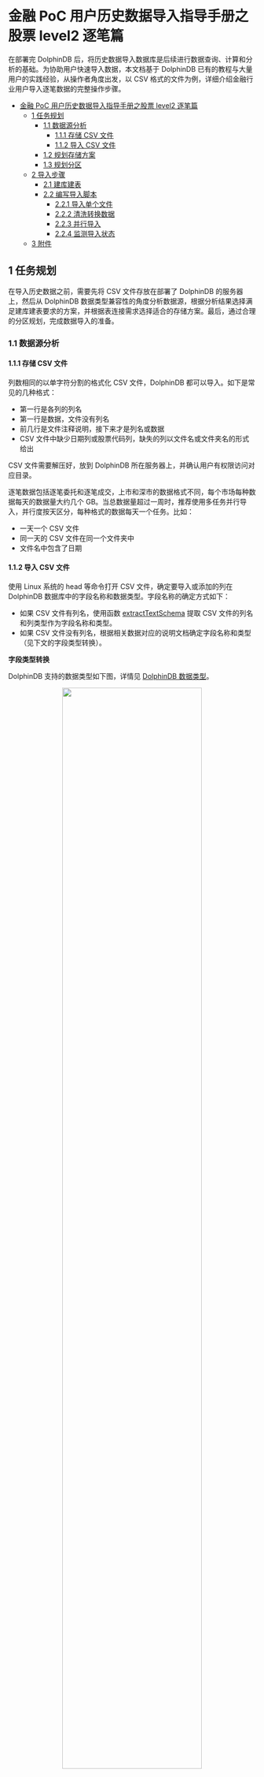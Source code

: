 # 金融 PoC 用户历史数据导入指导手册之股票 level2 逐笔篇

在部署完 DolphinDB 后，将历史数据导入数据库是后续进行数据查询、计算和分析的基础。为协助用户快速导入数据，本文档基于 DolphinDB 已有的教程与大量用户的实践经验，从操作者角度出发，以 CSV 格式的文件为例，详细介绍金融行业用户导入逐笔数据的完整操作步骤。

- [金融 PoC 用户历史数据导入指导手册之股票 level2 逐笔篇](#金融-poc-用户历史数据导入指导手册之股票-level2-逐笔篇)
  - [1 任务规划](#1-任务规划)
    - [1.1 数据源分析](#11-数据源分析)
      - [1.1.1 存储 CSV 文件](#111-存储-csv-文件)
      - [1.1.2 导入 CSV 文件](#112-导入-csv-文件)
    - [1.2 规划存储方案](#12-规划存储方案)
    - [1.3 规划分区](#13-规划分区)
  - [2 导入步骤](#2-导入步骤)
    - [2.1 建库建表](#21-建库建表)
    - [2.2 编写导入脚本](#22-编写导入脚本)
      - [2.2.1 导入单个文件](#221-导入单个文件)
      - [2.2.2 清洗转换数据](#222-清洗转换数据)
      - [2.2.3 并行导入](#223-并行导入)
      - [2.2.4 监测导入状态](#224-监测导入状态)
  - [3 附件](#3-附件)

## 1 任务规划

在导入历史数据之前，需要先将 CSV 文件存放在部署了 DolphinDB 的服务器上，然后从 DolphinDB 数据类型兼容性的角度分析数据源，根据分析结果选择满足建库建表要求的方案，并根据表连接需求选择适合的存储方案。最后，通过合理的分区规划，完成数据导入的准备。

### 1.1 数据源分析

#### 1.1.1 存储 CSV 文件

列数相同的以单字符分割的格式化 CSV 文件，DolphinDB 都可以导入。如下是常见的几种格式：

* 第一行是各列的列名
* 第一行是数据，文件没有列名
* 前几行是文件注释说明，接下来才是列名或数据
* CSV 文件中缺少日期列或股票代码列，缺失的列以文件名或文件夹名的形式给出

CSV 文件需要解压好，放到 DolphinDB 所在服务器上，并确认用户有权限访问对应目录。

逐笔数据包括逐笔委托和逐笔成交，上市和深市的数据格式不同，每个市场每种数据每天的数据量大约几个 GB。当总数据量超过一周时，推荐使用多任务并行导入，并行度按天区分，每种格式的数据每天一个任务。比如：

* 一天一个 CSV 文件
* 同一天的 CSV 文件在同一个文件夹中
* 文件名中包含了日期

#### 1.1.2 导入 CSV 文件

使用 Linux 系统的 head 等命令打开 CSV 文件，确定要导入或添加的列在 DolphinDB 数据库中的字段名称和数据类型。字段名称的确定方式如下：

* 如果 CSV 文件有列名，使用函数 [extractTextSchema](https://www.dolphindb.cn/cn/help/FunctionsandCommands/FunctionReferences/e/extractTextSchema.html) 提取 CSV 文件的列名和列类型作为字段名称和类型。
* 如果 CSV 文件没有列名，根据相关数据对应的说明文档确定字段名称和类型（见下文的字段类型转换）。

**字段类型转换**

DolphinDB 支持的数据类型如下图，详情见 [DolphinDB 数据类型](https://www.dolphindb.cn/cn/help/DataTypesandStructures/DataTypes/index.html)。

<div align=center><img src=images/LoadDataForPoc/dataType.png width=75%> </div>

在这些数据类型中，整型、浮点型与其他数据库相同，可直接根据数据精度选择。DolphinDB 比较有特色的是如下两种类型：

* 字符串：在 DolphinDB 中可以把字符串保存为 SYMBOL 类型数据。一个 SYMBOL 类型数据在 DolphinDB 系统内部存储为一个整数，数据排序、查询、比较时更有效率。因此，使用 SYMBOL 类型有可能提高系统性能，同时也可节省存储空间。SYMBOL 和 STRING 的使用原则是：**重复多的有限数量的字符串使用 SYMBOL，重复少的描述性字符串使用 STRING。** 比如，股票代码，交易类型标志等使用 SYMBOL，例如 \["IBM","C","MS"\] 等；备注、自定义信息等使用 STRING。在结构化的 level2 金融数据中，STRING 使用得较少。

* 时间日期：如上图所示，DolphinDB 支持丰富的时间日期类型。**凡是涉及时间日期的，推荐用户根据不同精度选择对应的 DolphinDB 时间日期类型。**

下图是通过 head 命令查看的上市委托数据的 CSV 文件。

<div align=center><img src=images/LoadDataForPoc/headEntrust.png width=50%> </div>

从上图可以看出，这个 CSV 文件的第一行是一些说明备注信息，在后续读取的时候需要跳过。这个文件没有列名，从第二行开始是数据，共 10 列。从左至右的字段名根据上市的说明文档定义为：SecurityID, TransactTime, valOrderNoue, Price, Balance, OrderBSFlag, OrdType, OrderIndex, ChannelNo, BizIndex。

其中 SecurityID, OrderBSFlag 和 OrdType 为重复较多的有限数量的字符串，使用 SYMBOL 类型；TransactTime 为从年到毫秒的日期，使用 TIMESTAMP 数据类型；其它的字段没有特殊之处，整数用 INT，浮点数用 DOUBLE。所以，从左至右存储字段的数据类型定义为：SYMBOL, TIMESTAMP, INT, DOUBLE, INT, SYMBOL, SYMBOL, INT, INT, INT。

其它格式的 CSV 文件，也按此方式确定好字段名称和数据类型。后续数据库中按这些定义好的类型存储数据。

按上述分析定义的表结构列数和 CSV 文件完全一致。如果有特殊需要，也可以增加或减少列。只要字段名称和数据类型按顺序一一对应即可。比如计划将上市和深市的数据统一存储，那么分别分析两市的 CSV 文件，确定共同保留的列，确定字段名称和字段类型。

DolphinDB 导入数据的步骤是先把 CSV 文件读入内存，再写入硬盘。由于不同 CSV 文件对相同字段保存方式不同，CSV 文件在导入内存时不一定能正确识别出数据类型。可能需要对如下字段进行转换：

* 股票代码列：对于 002415, 600001 等数字样式，会被识别为 INT 类型，需要转为 SYMBOL 类型。如果不同代码的数字位数不同，转换时，还要按 6 位对齐
* 时间日期列：对于 20220101093000000, 20220101, 93000000 和 epoch 格式等数字样式，会被识别为 LONG 类型，需要转为 DolphinDB 的 TIMESTAMP, DATE, TIME 等精度的日期时间类型
* 一些交易标志列：对于 C, B, S 等字母样式，会识别为 CHAR 类型，需要转为 SYMBOL 类型
* 需要最终存储为 SYMBOL 类型的，只要转为 STRING 类型即可。

总而言之，CSV 数据的一些列在导入内存后，可能和期望存储到数据库中的数据类型不一致，需要进行转换。具体的转换方式也比较简单，将在后面实操章节中详细介绍。

### 1.2 规划存储方案

分析完数据源后，需要规划如何在 DolphinDB 中基于 level2 逐笔数据建库建表。存储方案的设计原则是：**当没有表连接分析的需求时，推荐单库单表存储数据；当有表连接需求时，一库多表存储数据。**

* 沪深两市的逐笔委托和逐笔成交数据之间一般是有关联分析需求的，所以推荐一库多表。
* 上市和深市不需要合并时，建立两数据库，一个保存上市数据，另一个保存深市数据。每个数据库中分别建立两个数据表，一个数据表存储逐笔委托数据，另一个数据表存储逐笔成交数据。
* 若沪深两市的数据需要合并统一存储，则规划一个数据库，库内建两个数据表，一个数据表保存两市的逐笔委托，另一个保存两市的逐笔成交。

**DolphinDB 单表存储的数据量无上限，同一种类型的数据全部存储到一个数据表，不需要考虑分库分表。**

### 1.3 规划分区

**规划分区是建立数据库之前最重要的一环**，有以下几点作用：

* 分区使大型表更易于管理，提高查询速度
* 分区使系统可以充分利用资源，提高计算速度
* 增加了系统的可用性

分区原理及详细教程参见：[分区数据库设计和操作](https://gitee.com/dolphindb/Tutorials_CN/blob/master/database.md)。

对于 level2 逐笔数据的场景，推荐复合分区，先按日期做值分区，再按股票代码做 HASH 分区。

分区数量由数据大小决定，TSDB 引擎每个分区数据量为压缩前 400MB-1GB，OLAP 引擎每个分区数据量为压缩前 100MB-300MB。

分区是在数据库层面进行的，同一个数据库中的不同数据表，分区方式相同。当需要关联的两表存储到同一个数据库中时，以数据量大的表为基准，按上述原则进行分区。

## 2 导入步骤

完成分析和规划后，用户可按照本章步骤导入数据。先用单个文件进行调试，调试成功后，再使用多任务并行方式，对全量数据进行快速导入。

### 2.1 建库建表

本教程以上海证券交易所的逐笔委托数据为例来建库建表，点击 [Entrust](data/LoadDataForPoc/Entrust.tar.gz) 下载用例数据。文件解压后放到 loadForPoc/SH/Order/20210104 目录下。在 DolphinDB 中，可以使用 [create](https://www.dolphindb.cn/cn/help/SQLStatements/create.html) 语句建库建表。DolphinDB 建库时有 OLAP 和 TSDB 两种存储引擎可以选择，具体的选择原则可参考 [数据模型](https://www.dolphindb.cn/cn/help/DatabaseandDistributedComputing/Database/DataModel.html)。

本教程推荐选用 [TSDB](https://www.dolphindb.cn/cn/help/DatabaseandDistributedComputing/Database/DataModel.html) 引擎。上市每天逐笔委托数据大小在 3GB 左右，根据前面的分区规划，先按日期做值分区，再用股票代码做7个 HASH 分区。按日期值分区时，**VALUE 的初始值写两三天的初始值即可，实际分区值会根据数据的实际日期自动扩展**。

完整的建库代码如下：

```
if (existsDatabase("dfs://sh_entrust"))
{
	dropDatabase("dfs://sh_entrust")
}

create database "dfs://sh_entrust" partitioned by VALUE(2022.01.01..2022.01.03), HASH([SYMBOL, 10]), engine='TSDB'
```

建库完成后，开始建表。建表的关键是指定字段名称及类型，先用 head 命令在 Linux 系统下查看一下 CSV 文件的结构，如下图所示：

<div align=center><img src=images/LoadDataForPoc/csvType.jpg width=50%> </div>

可以看到，这个 CSV 文件有如下特点：

* 第一行是文件说明，后续各种读取都需要跳过这一行
* 从第二行开始是数据，没有列名，在建表时需要根据数据的说明文档定义字段名称和字段类型

建表时，OLAP 引擎和 TSDB 引擎都需要指定分区字段，例如：partitioned by TransactTime,SecurityID。TSDB 引擎还有一个分区内排序字段的参数要指定，例如：sortColumns = \[\`SecurityID,\`TransactTime\]。注意字段顺序不能调换。

完整建表语句如下：

```
create table "dfs://sh_entrust"."entrust"(
	SecurityID SYMBOL,
	TransactTime TIMESTAMP,
	valOrderNoue INT,
	Price DOUBLE,
	Balance INT,
	OrderBSFlag SYMBOL,
	OrdType SYMBOL,
	OrderIndex INT,
	ChannelNo INT,
	BizIndex INT)
partitioned by TransactTime,SecurityID,
sortColumns = [`SecurityID,`TransactTime]
```

确认数据表列数时，应当根据用户需求来指定。当 CSV 文件缺少或多余某些列时，用户可使用脚本在 CSV 文件基础上增加或减少列。

在列数和 CSV 文件不一样时，确认 HASH 分区的数量，需要先将各列数据类型占用的字节数据求和，得到一行数据的大小，然后乘以数据行数，得到一天的数据大小。最后，使用一天的数据大小除以每个分区的大小，得到 HASH 分区的数量。

通常逐笔数据是不需要去重的。如果由于特定的数据源等原因，有去重的需求，可在建表时指定 keepDuplicates 参数的值，包含以下选项：

* ALL: 保留所有数据
* LAST：仅保留最新数据
* FIRST：仅保留第一条数据

### 2.2 编写导入脚本

#### 2.2.1 导入单个文件

DolphinDB 导入数据的核心函数是 [loadTextEx](https://www.dolphindb.cn/cn/help/FunctionsandCommands/FunctionReferences/l/loadTextEx.html)，可用于 CSV 文件读取、数据清洗和入库一体化操作。导入数据核心代码如下：

```
db = database("dfs://sh_entrust")
def transType(mutable memTable)
{
	return memTable.replaceColumn!(`col0,string(memTable.col0)).replaceColumn!(`col1,datetimeParse(string(memTable.col1),"yyyyMMddHHmmssSSS")).replaceColumn!(`col5,string(memTable.col5)).replaceColumn!(`col6,string(memTable.col6))
}
filePath = "/home/ychan/data/loadForPoc/SH/Order/20210104/Entrust.csv"
loadTextEx(dbHandle = db, tableName = `entrust, partitionColumns = `col1`col0, filename = filePath, skipRows = 1,transform = transType)
```

导入完成后，查询部分数据，代码如下：

```
select top 10 * from loadTable("dfs://sh_entrust",`entrust)
```

如果数据导入成功，查询结果如下图所示

<div align=center><img src=images/LoadDataForPoc/selectResult.jpg width=70%> </div>

在单个文件导入过程中可能出现的问题及解决方案如下：

* 数据类型不匹配，常见的报错信息如：“某列需要 SYMBOL 类型，实际数据类型是 INT”，此类报错提示用户进行数据类型转换。详细的解决方式见 [2.2.2 章节](#222-清洗转换数据)。

* 如果系统中存在 nfs 存储介质，可能报 Bad file descriptor 的错误。这种情况要按照指定方式重新挂载一下 nfs 文件。nfs 文件需要用 v3 版本，并设置 local\_lock 参数为 all。具体的挂载命令为：

    ```
    mount -t nfs -o v3,local_lock=all [IP]:/hdd/hdd0/nfs /hdd/hdd0/DolphinDB-test/
    ```

* 执行没有任何报错，但是任务长时间执行不完，等待时间已经远超文件大小除以硬盘速度的时间，观测硬盘状态，也没有任何写入。这种情况是因为单个 CSV 文件太大了，缓存不够用，这个缓存是专门为数据入库设置的一块内存，有关缓存机制的详细介绍见：[CacheEngine 与数据库日志教程](https://gitee.com/dolphindb/Tutorials_CN/blob/master/redoLog_cacheEngine.md) 与 [DolphinDB TSDB 存储引擎介绍](https://gitee.com/dolphindb/Tutorials_CN/blob/master/tsdb_engine.md)。解决方法是：先把 OLAPCacheEngineSize 和 TSDBCacheEngineSize 两个参数的值修改为大于 CSV 文件的大小，再重启系统。

单文件完整的导入脚本下载链接为：[单文件导入](script/LoadDataForPoc/loadOneFile.dos)

#### 2.2.2 清洗转换数据

上一节的核心导入代码中，使用了 [loadTextEx](https://www.dolphindb.cn/cn/help/FunctionsandCommands/FunctionReferences/l/loadTextEx.html) 函数，其中 transform 参数引用了 transType 函数定义，其作用是数据清洗和类型转换。[loadTextEx](https://www.dolphindb.cn/cn/help/FunctionsandCommands/FunctionReferences/l/loadTextEx.html) 导入机制如下：

首先，把 CSV 文件加载到内存生成一个内存表，这个内存表的数据类型可能和之前建立的分布式数据表定义的类型不一致。可以通过指定 schema 的方式尝试进行自动转换，详见：[指定数据导入格式](https://gitee.com/dolphindb/Tutorials_CN/blob/master/import_csv.md#2-%E6%8C%87%E5%AE%9A%E6%95%B0%E6%8D%AE%E5%AF%BC%E5%85%A5%E6%A0%BC%E5%BC%8F)。无法进行自动转换的类型会提示失败。此时，我们需要使用 transform 参数引用的函数进行类型转换和数据清洗。从该函数的返回值中获得清洗转换后的数据，类型依然是一个内存表。然后，把处理好的内存表数据写到硬盘上对应数据库中的数据表内。如果 transform 参数已赋值，**分布式表的结构和 transform 参数引用的函数返回的表的结构保持一致，不用和原 CSV 文件的结构保持一致。**

transform 能够非常方便地完成但不限于如下需求：

* 数据类型的转换
* 在 CSV 文件的基础上增加列
* 过滤 CSV 文件中的无效数据
* 字符编码转换，通常用于把 GBK 编码转换为 UTF-8 编码
* 把多档数据合成 array vector

##### 转换数据类型 <!-- omit in toc -->

DolphinDB 提供了读取 CSV 文件 schema 的函数 [extractTextSchema](https://www.dolphindb.cn/cn/help/FunctionsandCommands/FunctionReferences/e/extractTextSchema.html)。使用以下代码提取 CSV 文件的 schema：

```
filePath = "/home/ychan/data/loadForPoc/SH/Order/20210104/Entrust.csv"
extractTextSchema(filename = filePath, skipRows = 1)
```

执行完成后，结果如下图

<div align=center><img src=images/LoadDataForPoc/schemaResult.jpg width=15%> </div>

返回结果中，第一列 name 表示 CSV 文件中各列的列名。如果 CSV 文件数据之前没有列名信息，列名自动命名为 col0, col1 等；如果有列名信息，列名和文件中的名称保持一致。第二列 type 表示 CSV 文件中自动识别出来的各列的数据类型。这个结果表的字段和我们建表时的字段是按从上到下的顺序一一对应的，我们把二者整理到一起，如下图所示：

<div align=center><img src=images/LoadDataForPoc/vsType.jpg width=35%> </div>

通过对比可以发现，内存表中的字段 col0, col1, col5, col6 与数据表中对应字段 SecurityID, TransactTime, OrderBSFlag, OrdType 的类型不同。如果此时直接进行数据导入，如下代码所示：

```
db = database("dfs://sh_entrust")
filePath = "/home/ychan/data/loadForPoc/SH/Order/20210104/Entrust.csv"
loadTextEx(dbHandle = db, tableName = `entrust, partitionColumns = `col1`col0, filename = filePath, skipRows = 1)
```

执行后发现报错：**The column \[SecurityID\] expects type of SYMBOL, but the actual type is INT**，即传入的 SecurityID 数据类型为整型，不符合 SYMBOL 的要求。而 transType 函数的作用就是自定义转换数据类型，赋给 transform 参数后再执行导入语句，会发现不再报错。其他字段的数据导入和类型转换依此类推。本案例中，共有四列做了转换，相关代码如下：

```
def transType(mutable memTable)
{
   return memTable.replaceColumn!(`col0,string(memTable.col0)).replaceColumn!(`col1,datetimeParse(string(memTable.col1),"yyyyMMddHHmmssSSS")).replaceColumn!(`col5,string(memTable.col5)).replaceColumn!(`col6,string(memTable.col6))
}
```

可以看到，每修改一列就增加一个 [replaceColumn!](https://www.dolphindb.cn/cn/help/FunctionsandCommands/CommandsReferences/r/replaceColumn%21.html) 函数。这个函数的作用是使用一个向量替换 table 中指定列，替换后，指定列的数据类型与向量的数据类型一致。在这个案例中，它的第一个参数是数据表的列名，第二个参数是使用相关函数对内存表的指定列处理之后的数据。所以，数据类型的转换的关键在于 [replaceColumn!](https://www.dolphindb.cn/cn/help/FunctionsandCommands/CommandsReferences/r/replaceColumn%21.html) 函数第二个参数的写法。在金融数据的导入实践中，主要有以下几类：

* 时间日期为 epoch 格式，也就是指定时间减去 1970-01-01 00:00:00 的差值。这个差值可以到秒、毫秒等，它是一串纯数字，会自动识别成整数。在转换时，直接把这个整数传递给 DolphinDB 对应时间日期类型的函数即可，如需精确到秒，使用 [datetime](https://www.dolphindb.cn/cn/help/FunctionsandCommands/FunctionReferences/d/datetime.html)，精确到毫秒使用 [timestamp](https://www.dolphindb.cn/cn/help/FunctionsandCommands/FunctionReferences/t/timestamp.html)，精确到纳秒使用 [namotimestamp](https://www.dolphindb.cn/cn/help/FunctionsandCommands/FunctionReferences/n/nanotimestamp.html) 。逐笔数据一般精确到毫秒，类型转换函数的写法为：

    ```
    def transType(mutable memTable)
    {
       return memTable.replaceColumn!(`epochTimeCol,timestamp(memTable.epochTimeCol))
    }
    ```

* 时间是日期格式，是纯数字组成的年月日时分秒等，中间没有分割符。比如 20220101，20220101093000 等，这些格式会被识别为整数。转换时，先把这些数字使用 [string](https://www.dolphindb.cn/cn/help/FunctionsandCommands/FunctionReferences/s/string.html) 函数转成字符串，再用 [temporalParse](https://www.dolphindb.cn/cn/help/FunctionsandCommands/FunctionReferences/t/temporalParse.html) 格式化成对应的日期格式。逐笔数据一般精确到毫秒，这种类型转换函数的写法为：

    ```
    def transType(mutable memTable)
    {
       return memTable.replaceColumn!(`ymdTimeCol,datetimeParse(string(memTable.ymdTimeCol),"yyyyMMddHHmmssSSS"))
    }
    ```

* 股票代码是纯数字，会识别成整数。股票代码推荐定义为 SYMBOL 类型，在内存表中，只要使用 [string](https://www.dolphindb.cn/cn/help/FunctionsandCommands/FunctionReferences/s/string.html) 函数把其转化为字符串格式，在导入时，就能够自动存储为 SYMBOL 类型。此外，股票代码一般是6位，以零开头的需要用 [lpad](https://www.dolphindb.cn/cn/help/FunctionsandCommands/FunctionReferences/l/lpad.html) 函数要进行补齐。纯数字股票代码列转换的函数写法为

    ```
    def transType(mutable memTable)
    {
       return memTable.replaceColumn!(`securityId,lpad(string(memTable.securityId),6,`0))
    }
    ```

* 如果遇到其它一些类型转换可参考【[函数分类](https://www.dolphindb.cn/cn/help/FunctionsandCommands/FunctionStatistics/index.html) 】寻找相关函数。或在技术支持群寻求帮助。

##### 文件名给出某列信息，在 CSV 文件的基础上增加此列 <!-- omit in toc -->

有些时候，CSV 文件会缺少某些列，比如确少日期，然后，通过文件名给出了日期信息。其中所有数据的日期都和文件名相同。这种情况我们通过 transform 参数引用的函数，增加列并赋值。代码如下：

```
def addCol(mutable memTable,datePara)
{
    update memTable set date = datePara
    return memTable
}
```

新增的列总是在最后，如果和分布式表的顺序不一致，在这个函数返回之前，先用 [reorderColumns!](https://www.dolphindb.cn/cn/help/FunctionsandCommands/CommandsReferences/r/reorderColumns%21.html) 函数调整成一致。

##### 过滤数据 <!-- omit in toc -->

有些情况下，需要把 CSV 文件中的一些无效数据过滤掉再写入分布式表。在 transform 参数引用的函数中使用 select 筛选出符合条件的数据即可，比如我们只写入价格大于0的数据，函数定义的代码为：

```
def fliterData(mutable memTable)
{
    return select * from memTable where price > 0
}
```

##### 转换字符编码转换 <!-- omit in toc -->

为了显示正常，有时候需要把 GBK 编码的列转成 UTF-8。transform 参数引用的函数的代码为：

```
def addCol(mutable memTable)
{
    return mutable.replaceColumn!(`custname,toUTF8(mutable.custname,`gbk))
}
```

##### 导入部分列 <!-- omit in toc -->

导入部分列有两种方法，一是在 transform 参数引用的函数中筛选出需要的列，代码如下：

```
def partCol(mutable memTable)
{
    return select [需要的部分列名] from memTable
}
```

方法二是通过指定 schema 的方式，详见如下链接的教程 2.4 节：[导入指定列](https://gitee.com/dolphindb/Tutorials_CN/blob/master/import_csv.md#24-%E5%AF%BC%E5%85%A5%E6%8C%87%E5%AE%9A%E5%88%97)

#### 2.2.3 并行导入

并行导入能够快速导入数据，这种导入方法会占用比较多的内存，所以在导入前，要配置合理的并行度。workerNum 和 localExecutors 可以控制并行度，估算方式为，**可用内存除以一天的文件大小，得到 workerNum 的值，localExecutors 值配置为 workerNum - 1。** 可用内存的值是由 maxMemSize 参数确定的，一般配置为机器可用内存的 80%。此外，也要确保，maxMemSize 的值不大于 license 文件限制的内存大小。

并行导入时，多个任务不能同时写入一个分区，在做任务分配时，要确保不同任务写入不同的分区。因为一级分区为天，不同日期的数据会写到不同的分区。所以，推荐以每天数据与任务一一对应的方式来并行导入。

本案例批量导入了2021年01月05日到01月15日期间，9个工作日的逐笔委托数据。为了方便下载，每天的数据限定为 180MB 左右，点击此处下载数据：[批量导入数据](data/LoadDataForPoc/parallelData.tar.gz)。由于之前单个文件导入的 CSV 文件比较大，在进行并行导入前，推荐先把单个导入的文件删除。批量导入的基本步骤如下：

1.  在单个 CSV 文件导入的基础上，把一天的数据导入封装为一个函数
2.  用异步任务的方式提交一批任务，按天进行批量导入。
3.  如果两市的数据合并成一张表，则需要分别并行导入，不同市场的数据同时并行导入意味着不同任务同时写入一个分区，会报错。

异步任务的详细用法见：[DolphinDB 教程：作业管理](https://gitee.com/dolphindb/Tutorials_CN/blob/master/job_management_tutorial.md)。代码如下：

```
def loadOneDayFile(db,table,filePath)
{
	csvFiles = exec filename from files(filePath) where filename like"%.csv"
	for(csvIdx in csvFiles)
	{
		loadTextEx(dbHandle = db, tableName = table, partitionColumns = `col1`col0, filename = filePath + "/"  + csvIdx, transform = transType, skipRows = 1)
	}
}

def parallelLoad(allFileContents)
{
	db = database("dfs://sh_entrust")
	table = `entrust
	dateFiles = exec filename from files(allFileContents) where isDir = true
	for(dateIdx in dateFiles)
	{
		submitJob("parallelLoad" + dateIdx,"parallelLoad",loadOneDayFile{db,table,},allFileContents + "/" + dateIdx)
	}
}

allFileContents = "/home/ychan/data/loadForPoc/SH/Order"
parallelLoad(allFileContents)
```

以上代码定义了以下两个函数：

* loadOneDayFile，导入一天某种类型的数据。由于一天数据可能有多个 CSV 文件，因此需要在该函数内遍历目录下所有 CSV 文件后逐个导入。该函数使用 3 个入参：

    * db，数据库句柄。
    * table，表名。
    * filePath，目录参数，截止到日期一级。

* parallelLoad，包含唯一参数 allFileContents，参数值为目录，最小级别为快照、逐笔委托、逐笔成交等。parallelLoad 函数遍历指定目录下的所有日期作为任务参数，调用 loadOneDayFile 按日期提交任务。

loadOneDayFile 和 parallelLoad 这两个函数的写法不唯一，可以根据数据的存储格式参考本案例代码灵活设计。主要目的是按天提交任务，每个任务导入某种数据一天的数据。这些代码执行完成后，会马上返回，所提交的异步任务会在后台执行，可以调用 [getRecentJobs](https://www.dolphindb.cn/cn/help/FunctionsandCommands/FunctionReferences/g/getRecentJobs.html) 函数查看后台的任务执行情况。任务情况如下图所示：

<div align=center><img src=images/LoadDataForPoc/hardWrite.jpg width=50%> </div>

上图重 startTime 字段不为空，表示该任务已经在执行；endTime 不为空，表示该任务已经执行完成；errorMsg 字段不为空，说明这个任务执行出错了，根据这个错误信息对代码进行调试。

errorMsg 可能的错误信息及解决方式如下：

* 报错信息类似于：Retrieve directory content \[/home/ychan/data/loadForPoc/SH/Order20210108\] : No such file or directory。导入时文件找不到，一般是路径拼接的时候出错，尤其是反斜杠字符 “/” 容易多写或漏写，需要仔细检查
* 报错信息为 Out of memory，根本原因是内存不够用了。需要增加可用内存或降低并发度
* 报错信息类似于：<ChunkInTransaction>filepath '/tickHot/20221125/Key0/5ncmg' has been owned by transaction 9702796 RefId:S00002。原因是分区冲突，不同任务往同一个分区写数据了，需要检查不同日期的数据是不是放乱了，任务分割是否合理

完整的批量导入脚本链接为：[批量导入](script/LoadDataForPoc/parallelLoad.dos)

#### 2.2.4 监测导入状态

在数据导入的过程中，如果对导入的性能存在疑虑，可以通过一些工具观测系统资源使用情况，判断是否存在资源利用的瓶颈。在 Linux 系统的终端中输入 dstat 命令，可以查看硬盘写入情况。 如下图所示：

<div align=center><img src=images/LoadDataForPoc/getRecentJobs.jpg width=80%> </div>

并行导入追求高速的写入性能，通过配置多块磁盘，可发挥硬盘并行 IO 的能力。通过单机配置文件 dolphindb.cfg 或集群配置文件 cluster.cfg 中的 volumes 参数进行磁盘配置。详细的磁盘配置方法详见：[磁盘参数](https://www.dolphindb.cn/cn/help/DatabaseandDistributedComputing/Configuration/ConfigParamRef.html#id15)。

并行导入时，通过观察硬盘的写入速度、内存消耗情况、CPU 利用率、集群间网络速率，查看资源使用情况。如果内存、CPU 和集群间网络都还有盈余，硬盘的 IO 还没有饱和，可以把 workerNum 和 localExecutors 配置修改的大一些，提升并行度。

总而言之，通过对并行任务的合理调度，充分利用某一类硬件的物理性能，达到硬件可以支持的最大导入速度。

## 3 附件

本章再以问答的形式，对导入时可能遇到的问题进行总结。

1. 只提交了一个文件的导入，长时间执行不完，硬盘也没有写入，这是什么原因？

答：这是因为单个 CSV 文件太大了，缓存不够用。这个缓存是专门为数据入库设置的一块内存，详细的介绍见：[CacheEngine 与数据库日志教程](https://gitee.com/dolphindb/Tutorials_CN/blob/master/redoLog_cacheEngine.md) 与 [DolphinDB TSDB 存储引擎介绍](https://gitee.com/dolphindb/Tutorials_CN/blob/master/tsdb_engine.md)。解决方法是：先把 OLAPCacheEngineSize 和 TSDBCacheEngineSize 两个参数的值修改为大于 CSV 文件的大小，再重启系统。

2. 导入时，时间是年月日时分秒结构的纯数字类型，如何转化为 DolphinDB 的时间日期格式？

答：解决方法见本篇文章 [2.2.2 清洗转换数据](#222-清洗转换数据) 的时间类型转换部分。

3. 导入时，时间是 epoch 格式，也就是指定时间减去 1970-01-01 00:00:00 的差值，如何转化为 DolphinDB 的时间日期格式？

答：解决方法见本篇文章 [2.2.2 清洗转换数据](#222-清洗转换数据) 的时间类型转换部分。

4. 导入时，股票代码列是纯数字，如何转成 SYMBOL 类型。

答：解决方法见本篇文章 [2.2.2 清洗转换数据](#222-清洗转换数据) 的股票代码类型转换部分。

5. 执行过程中，报 out of memory 错误，怎么处理？

答：这是因为导入过程中内存不够用了。如果使用的是社区版本 license，请联系负责支持的销售人员，获取试用版本 license。然后，查看 maxMemSize 参数的配置是否远小于系统内存，建议配置为系统内存的 80%。 最后，检查 workerNum 和 localExecutors 配置，合理配置值的计算方法为：可用内存除以单个文件大小向下取整得到 workerNum 的值，localExecutors 的值为 workerNum 减 1。

6. nsf 系统导入时，报 Bad file descriptor 错误，怎么解决？

答：如果我们存储系统中存在 nfs 文件，那么 nfs 文件需要用 v3 版本，并设置 local\_lock 参数为 all 的方式进行挂载。具体的挂载命令为：

```
mount -t nfs -o v3,local_lock=all [IP]:/hdd/hdd0/nfs /hdd/hdd0/DolphinDB-test/
```

如果不是这种挂载方式，需要先卸载，再使用这种方式重新挂载。

7. 如何在 DolphinDB 中 LoadTextEx 导入数据时，过滤无效数据？

答：过滤方法是在 transform 引用的函数中做清洗。解决方法详见 [2.2.2 清洗转换数据](#222-清洗转换数据) 的过滤无效数据部分。

8. 向 DolphinDB 数据库导入 CSV 数据时还要再加上2列怎么办？

答：增加方法是在 transform 引用的函数中做增加。解决方法详见 [2.2.2 清洗转换数据](#222-清洗转换数据) 的 增加列部分。

9. 符合如何导入部分列?

答：方法详见[2.2.2 清洗转换数据](#222-清洗转换数据) 导入部分列。

1.  数据如何去重复？

答：建表时指定 keepDuplicates 参数的值可以去重，包含以下选项：

* ALL: 保留所有数据
* LAST：仅保留最新数据
* FIRST：仅保留第一条数据